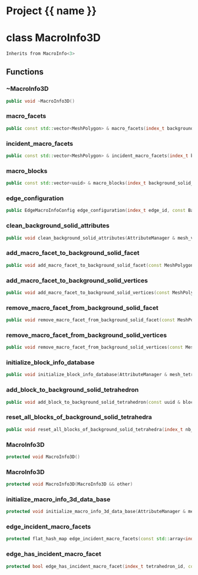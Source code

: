 <script setup>
import {useRoute} from 'vitepress'
const {path} = useRoute()
const tokens = path.split('/')
const words = tokens[2].split('-');
for (let i = 0; i < words.length; i++) {
    words[i] = words[i].charAt(0).toUpperCase() + words[i].slice(1);
    words[i] = words[i].replace('geode', 'Geode')
}
const name = words.join('-');
</script>
# Project {{ name }}

# class MacroInfo3D


```cpp
Inherits from MacroInfo<3>
```



## Functions

### ~MacroInfo3D

```cpp
public void ~MacroInfo3D()
```


### macro_facets

```cpp
public const std::vector<MeshPolygon> & macro_facets(index_t background_solid_facet)
```


### incident_macro_facets

```cpp
public const std::vector<MeshPolygon> & incident_macro_facets(index_t background_solid_vertex)
```


### macro_blocks

```cpp
public const std::vector<uuid> & macro_blocks(index_t background_solid_tetrahedron)
```


### edge_configuration

```cpp
public EdgeMacroInfoConfig edge_configuration(index_t edge_id, const BackgroundSolid & solid)
```


### clean_background_solid_attributes

```cpp
public void clean_background_solid_attributes(AttributeManager & mesh_vertex_attribute_manager, AttributeManager & mesh_edge_attribute_manager, AttributeManager & mesh_facet_attribute_manager, AttributeManager & mesh_tetrahedron_attribute_manager)
```


### add_macro_facet_to_background_solid_facet

```cpp
public void add_macro_facet_to_background_solid_facet(const MeshPolygon & macro_facet, index_t background_solid_facet_id, MacroInfo3DKey )
```


### add_macro_facet_to_background_solid_vertices

```cpp
public void add_macro_facet_to_background_solid_vertices(const MeshPolygon & macro_facet, Span background_solid_vertex_ids, MacroInfo3DKey )
```


### remove_macro_facet_from_background_solid_facet

```cpp
public void remove_macro_facet_from_background_solid_facet(const MeshPolygon & macro_facet, index_t background_solid_facet_id, MacroInfo3DKey )
```


### remove_macro_facet_from_background_solid_vertices

```cpp
public void remove_macro_facet_from_background_solid_vertices(const MeshPolygon & macro_facet, Span background_solid_vertex_ids, MacroInfo3DKey )
```


### initialize_block_info_database

```cpp
public void initialize_block_info_database(AttributeManager & mesh_tetrahedron_attribute_manager, MacroInfo3DKey )
```


### add_block_to_background_solid_tetrahedron

```cpp
public void add_block_to_background_solid_tetrahedron(const uuid & block_id, index_t tetrahedron_id, MacroInfo3DKey )
```


### reset_all_blocks_of_background_solid_tetrahedra

```cpp
public void reset_all_blocks_of_background_solid_tetrahedra(index_t nb_tetrahedra, MacroInfo3DKey )
```


### MacroInfo3D

```cpp
protected void MacroInfo3D()
```


### MacroInfo3D

```cpp
protected void MacroInfo3D(MacroInfo3D && other)
```


### initialize_macro_info_3d_data_base

```cpp
protected void initialize_macro_info_3d_data_base(AttributeManager & mesh_vertex_attribute_manager, AttributeManager & mesh_facet_attribute_manager, AttributeManager & mesh_tetrahedron_attribute_manager)
```


### edge_incident_macro_facets

```cpp
protected flat_hash_map edge_incident_macro_facets(const std::array<index_t, 2> & edge_vertices, const BackgroundSolid & background_solid)
```


### edge_has_incident_macro_facet

```cpp
protected bool edge_has_incident_macro_facet(index_t tetrahedron_id, const std::array<index_t, 2> & edge_vertices, const BackgroundSolid & background_solid)
```




